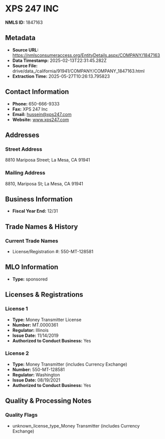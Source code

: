 # XPS 247 INC

**NMLS ID:** 1847163

## Metadata
- **Source URL:** https://nmlsconsumeraccess.org/EntityDetails.aspx/COMPANY/1847163
- **Data Timestamp:** 2025-02-13T22:31:45.282Z
- **Source File:** drive/data_/california/91941/COMPANY/COMPANY_1847163.html
- **Extraction Time:** 2025-05-27T10:26:13.795823

## Contact Information
- **Phone:** 650-666-9333
- **Fax:** XPS 247 Inc
- **Email:** hussein@xps247.com
- **Website:** www.xps247.com

## Addresses
### Street Address
8810 Mariposa Street; La Mesa, CA 91941

### Mailing Address
8810, Mariposa St; La Mesa, CA 91941

## Business Information
- **Fiscal Year End:** 12/31

## Trade Names & History
### Current Trade Names
- License/Registration #: 550-MT-128581

## MLO Information
- **Type:** sponsored

## Licenses & Registrations

### License 1
- **Type:** Money Transmitter License
- **Number:** MT.0000361
- **Regulator:** Illinois
- **Issue Date:** 11/14/2019
- **Authorized to Conduct Business:** Yes

### License 2
- **Type:** Money Transmitter (includes Currency Exchange)
- **Number:** 550-MT-128581
- **Regulator:** Washington
- **Issue Date:** 08/19/2021
- **Authorized to Conduct Business:** Yes

## Quality & Processing Notes
### Quality Flags
- unknown_license_type_Money Transmitter (includes Currency Exchange)

